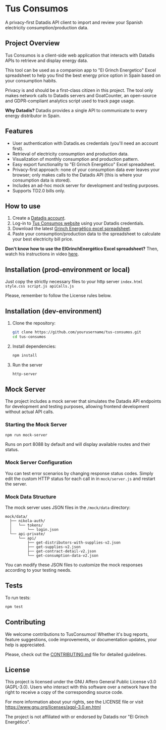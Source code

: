 # Tus Consumos

A privacy-first Datadis API client to import and review your Spanish electricity consumption/production data.

## Project Overview

Tus Consumos is a client-side web application that interacts with Datadis APIs to retrieve and display energy data.

This tool can be used as a companion app to "El Grinch Energetico" Excel spreadsheet to help you find the best energy price option in Spain based on your consumption habits.

Privacy is and should be a first-class citizen in this project. The tool only makes network calls to Datadis servers and GoatCounter, an open-source and GDPR-compliant analytics script used to track page usage.

**Why Datadis?**  Datadis provides a single API to communicate to every energy distributor in Spain.

## Features

- User authentication with Datadis.es credentials (you'll need an account first).
- Retrieval of electricity consumption and production data.
- Visualization of monthly consumption and production pattern.
- Easy export functionality to "El Grinch Energético" Excel spreadsheet.
- Privacy-first approach: none of your consumption data ever leaves your browser; only makes calls to the Datadis API (this is where your consumption data is stored).
- Includes an ad-hoc mock server for development and testing purposes.
- Supports TD2.0 bills only.

## How to use

1. Create a [Datadis account](https://www.datadis.es).
2. Log-in to [Tus Consumos website](https://marcmp.github.io/tus-consumos/) using your Datadis credentials.
3. Download the latest [Grinch Energético excel spreadsheet](https://grinchenergetico.com/comparador-de-tarifas/).
4. Paste your consumption/production data to the spreadsheet to calculate your best electricity bill price.

**Don't know how to use the ElGrinchEnergético Excel spreadsheet?** Then, watch his instructions in video [here](https://grinchenergetico.com/comparador-de-tarifas/).


## Installation (prod-environment or local)

Just copy the strictly necessary files to your http server
	```
	index.html
   style.css
	script.js
   apiCalls.js
	```

Please, remember to follow the License rules below.

## Installation (dev-environment)

1. Clone the repository:
   ```bash
   git clone https://github.com/yourusername/tus-consumos.git
   cd tus-consumos
   ```

2. Install dependencies:
   ```bash
   npm install
   ```

3. Run the server
	```bash
   http-server
   ```

## Mock Server

The project includes a mock server that simulates the Datadis API endpoints for development and testing purposes, allowing frontend development without actual API calls.

### Starting the Mock Server

```bash
npm run mock-server
```

Runs on port 8088 by default and will display available routes and their status.

### Mock Server Configuration

You can test error scenarios by changing response status codes. Simply edit the custom HTTP status for each call in in `mock/server.js` and restart the server.

### Mock Data Structure

The mock server uses JSON files in the `/mock/data` directory:

```
mock/data/
  ├── nikola-auth/
  │   └── tokens/
  │       └── login.json
  └── api-private/
      └── api/
          ├── get-distributors-with-supplies-v2.json
          ├── get-supplies-v2.json
          ├── get-contract-detail-v2.json
          └── get-consumption-data-v2.json
```

You can modify these JSON files to customize the mock responses according to your testing needs.

## Tests

To run tests:

```bash
npm test
```

## Contributing

We welcome contributions to TusConsumos! Whether it's bug reports, feature suggestions, code improvements, or documentation updates, your help is appreciated.

Please, check out the [CONTRIBUTING.md](CONTRIBUTING.md) file for detailed guidelines.


## License

This project is licensed under the GNU Affero General Public License v3.0 (AGPL-3.0). Users who interact with this software over a network have the right to receive a copy of the 
corresponding source code.

For more information about your rights, see the LICENSE file or visit https://www.gnu.org/licenses/agpl-3.0.en.html

The project is not affiliated with or endorsed by Datadis nor "El Grinch Energético".
